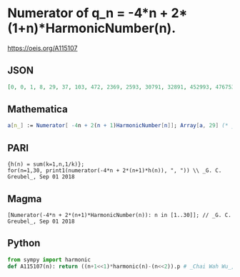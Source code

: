 # Numerator of q\_n \= \-4\*n \+ 2\*\(1\+n\)\*HarmonicNumber\(n\)\.
https://oeis.org/A115107
## JSON
```JSON
[0, 0, 1, 8, 29, 37, 103, 472, 2369, 2593, 30791, 32891, 452993, 476753, 499061, 2080328, 18358463, 18999103, 124184839, 127860511, 26274175, 8982005, 211524139, 648798629, 16562041459, 16891532467, 154883957203, 157646059403, 4649180818987, 4724140023307]
```
## Mathematica
```Mathematica
a[n_] := Numerator[ -4n + 2(n + 1)HarmonicNumber[n]]; Array[a, 29] (* _Robert G. Wilson v_, May 01 2006 *)
```
## PARI
```PARI
{h(n) = sum(k=1,n,1/k)};
for(n=1,30, print1(numerator(-4*n + 2*(n+1)*h(n)), ", ")) \\ _G. C. Greubel_, Sep 01 2018
```
## Magma
```Magma
[Numerator(-4*n + 2*(n+1)*HarmonicNumber(n)): n in [1..30]]; // _G. C. Greubel_, Sep 01 2018
```
## Python
```Python
from sympy import harmonic
def A115107(n): return ((n+1<<1)*harmonic(n)-(n<<2)).p # _Chai Wah Wu_, Feb 04 2024
```
